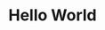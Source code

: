 <!DOCTYPE html>
<html>
	<head>
			<title>Hello World</title>
	<body>
		<h1>Hello World</h1>
	</body>
</html>
